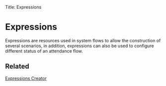Title: Expressions

# Expressions

Expressions are resources used in system flows to allow the construction of several scenarios, in addition, expressions can also be used to configure different status of an attendance flow.

## Related

[Expressions Creator][1]  


[1]:/en-us/citsmart-platform-9/workflow/configuration/expressions-creator.html


<!-- !!! tip "About"

    <b>Product/Version:</b> CITSmart | 9.00 &nbsp;&nbsp;
    <b>Updated:</b>01/22/2021 - João Pelles  
	
